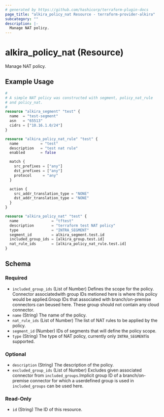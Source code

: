 ```yaml
---
# generated by https://github.com/hashicorp/terraform-plugin-docs
page_title: "alkira_policy_nat Resource - terraform-provider-alkira"
subcategory: ""
description: |-
  Manage NAT policy.
---
```


# alkira_policy_nat (Resource)

Manage NAT policy.

## Example Usage

```terraform
#
# A simple NAT policy was constructed with segment, policy_nat_rule
# and policy_nat.
#
resource "alkira_segment" "test" {
  name  = "test-segment"
  asn   = "65513"
  cidrs = ["10.16.1.0/24"]
}

resource "alkira_policy_nat_rule" "test" {
  name          = "test"
  description   = "test nat rule"
  enabled       = false

  match {
    src_prefixes = ["any"]
    dst_prefixes = ["any"]
    protocol     = "any"
  }

  action {
    src_addr_translation_type = "NONE"
    dst_addr_translation_type = "NONE"
  }
}

resource "alkira_policy_nat" "test" {
  name               = "tftest"
  description        = "terraform test NAT policy"
  type               = "INTRA_SEGMENT"
  segment_id         = alkira_segment.test.id
  included_group_ids = [alkira_group.test.id]
  nat_rule_ids       = [alkira_policy_nat_rule.test.id]
}
```

<!-- schema generated by tfplugindocs -->
## Schema

### Required

- `included_group_ids` (List of Number) Defines the scope for the policy. Connector associatedwith group IDs metioned here is where this policy would be applied.Group IDs that associated with branch/on-premise connectors can beused here. These group should not contain any cloud connector.
- `name` (String) The name of the policy.
- `nat_rule_ids` (List of Number) The list of NAT rules to be applied by the policy.
- `segment_id` (Number) IDs of segments that will define the policy scope.
- `type` (String) The type of NAT policy, currently only `INTRA_SEGMENT`is supported.

### Optional

- `description` (String) The description of the policy.
- `excluded_group_ids` (List of Number) Excludes given associated connector from `included_groups`.Implicit group ID of a branch/on-premise connector for which a userdefined group is used in `included_groups` can be used here.

### Read-Only

- `id` (String) The ID of this resource.


